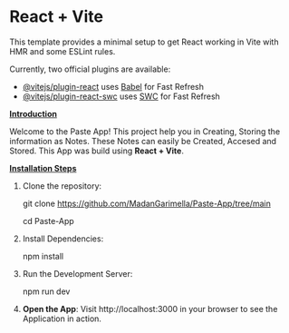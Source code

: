 # React + Vite

This template provides a minimal setup to get React working in Vite with HMR and some ESLint rules.

Currently, two official plugins are available:

- [@vitejs/plugin-react](https://github.com/vitejs/vite-plugin-react/blob/main/packages/plugin-react/README.md) uses [Babel](https://babeljs.io/) for Fast Refresh
- [@vitejs/plugin-react-swc](https://github.com/vitejs/vite-plugin-react-swc) uses [SWC](https://swc.rs/) for Fast Refresh

<ins>**Introduction**</ins>

Welcome to the Paste App! This project help you in Creating, Storing the information as Notes. These Notes can easily be Created, Accesed and Stored.
This App was build using **React + Vite**.

<ins>**Installation Steps**</ins>
1. Clone the repository:

   git clone https://github.com/MadanGarimella/Paste-App/tree/main

   cd Paste-App

3. Install Dependencies:

   npm install

4. Run the Development Server:

   npm run dev

5. **Open the App**: Visit http://localhost:3000 in your browser to see the Application in action. 
   


